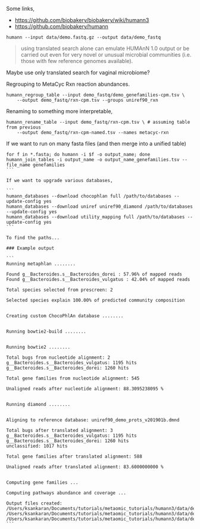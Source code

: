 
Some links,

* https://github.com/biobakery/biobakery/wiki/humann3
* https://github.com/biobakery/humann

```
humann --input data/demo.fastq.gz --output data/demo_fastq
```

> using translated search alone can emulate HUMAnN 1.0 output or be carried out
> even for very novel or unusual microbial communities (i.e. those with few
> reference genomes available).

Maybe use only translated search for vaginal microbiome?

Regrouping to MetaCyc Rxn reaction abundances.

```
humann_regroup_table --input demo_fastq/demo_genefamilies-cpm.tsv \
    --output demo_fastq/rxn-cpm.tsv --groups uniref90_rxn
```

Renaming to something more interpretable,

```
humann_rename_table --input demo_fastq/rxn-cpm.tsv \ # assuming table from previous
    --output demo_fastq/rxn-cpm-named.tsv --names metacyc-rxn
```

If we want to run on many fasta files (and then merge into a unified table)

````
for f in *.fasta; do humann -i $f -o output_name; done
humann_join_tables -i output_name -o output_name_genefamilies.tsv --file_name genefamilies
```

If we want to upgrade various databases,

```
humann_databases --download chocophlan full /path/to/databases --update-config yes
humann_databases --download uniref uniref90_diamond /path/to/databases --update-config yes
humann_databases --download utility_mapping full /path/to/databases --update-config yes
```

To find the paths...

### Example output

```
Running metaphlan ........

Found g__Bacteroides.s__Bacteroides_dorei : 57.96% of mapped reads
Found g__Bacteroides.s__Bacteroides_vulgatus : 42.04% of mapped reads

Total species selected from prescreen: 2

Selected species explain 100.00% of predicted community composition


Creating custom ChocoPhlAn database ........


Running bowtie2-build ........


Running bowtie2 ........

Total bugs from nucleotide alignment: 2
g__Bacteroides.s__Bacteroides_vulgatus: 1195 hits
g__Bacteroides.s__Bacteroides_dorei: 1260 hits

Total gene families from nucleotide alignment: 545

Unaligned reads after nucleotide alignment: 88.3095238095 %


Running diamond ........


Aligning to reference database: uniref90_demo_prots_v201901b.dmnd

Total bugs after translated alignment: 3
g__Bacteroides.s__Bacteroides_vulgatus: 1195 hits
g__Bacteroides.s__Bacteroides_dorei: 1260 hits
unclassified: 1017 hits

Total gene families after translated alignment: 588

Unaligned reads after translated alignment: 83.6000000000 %


Computing gene families ...

Computing pathways abundance and coverage ...

Output files created:
/Users/ksankaran/Documents/tutorials/metaomic_tutorials/humann3/data/demo_fastq/demo_genefamilies.tsv
/Users/ksankaran/Documents/tutorials/metaomic_tutorials/humann3/data/demo_fastq/demo_pathabundance.tsv
/Users/ksankaran/Documents/tutorials/metaomic_tutorials/humann3/data/demo_fastq/demo_pathcoverage.tsv
```

